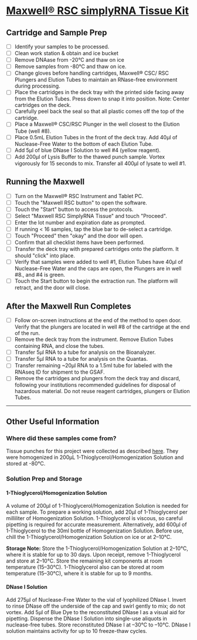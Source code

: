 # [Maxwell® RSC simplyRNA Tissue Kit](https://www.promega.com/~/media/files/resources/protocols/technical%20manuals/101/maxwell%20rsc%20simplyrna%20cells%20kit%20and%20maxwell%20rsc%20simplyrna%20tissue%20kit%20technical%20manual.pdf)

## Cartridge and Sample Prep
- [ ] Identify your samples to be processed.
- [ ] Clean work station & obtain and ice bucket
- [ ] Remove DNAase from -20°C and thaw on ice
- [ ] Remove samples from -80°C and thaw on ice.
- [ ] Change gloves before handling cartridges, Maxwell® CSC/ RSC Plungers and Elution Tubes to maintain an RNase-free environment during processing. 
- [ ] Place the cartridges in the deck tray with the printed side facing away from the Elution Tubes. Press down to snap it into position. Note: Center cartridges on the deck.
- [ ] Carefully peel back the seal so that all plastic comes off the top of the cartridge. 
- [ ] Place a Maxwell® CSC/RSC Plunger in the well closest to the Elution Tube (well #8).
- [ ] Place 0.5mL Elution Tubes in the front of the deck tray. Add 40μl of Nuclease-Free Water to the bottom of each Elution Tube.
- [ ] Add 5μl of blue DNase I Solution to well #4 (yellow reagent). 
- [ ] Add 200μl of Lysis Buffer to the thawed punch sample. Vortex vigorously for 15 seconds to mix. Transfer all 400μl of lysate to well #1.

## Running the Maxwell
- [ ] Turn on the Maxwell® RSC Instrument and Tablet PC.
- [ ] Touch the "Maxwell RSC button" to open the software.
- [ ] Touch the "Start" button to access the protocols.
- [ ] Select "Maxwell RSC SimplyRNA Tissue" and touch "Proceed".
- [ ] Enter the lot number and expiration date as prompted.
- [ ] If running < 16 samples, tap the blue bar to de-select a cartridge.
- [ ] Touch "Proceed" then "okay" and the door will open.
- [ ] Confirm that all checklist items have been performed. 
- [ ] Transfer the deck tray with prepared cartridges onto the platform. It should "click" into place.
- [ ] Verify that samples were added to well #1, Elution Tubes have 40μl of Nuclease-Free Water and the caps are open, the Plungers are in well #8., and  #4 is green.
- [ ] Touch the Start button to begin the extraction run. The platform will retract, and the door will close.

## After the Maxwell Run Completes
- [ ] Follow on-screen instructions at the end of the method to open door. Verify that the plungers are located in well #8 of the cartridge at the end of the run. 
- [ ] Remove the deck tray from the instrument. Remove Elution Tubes containing RNA, and close the tubes. 
- [ ] Transfer 5μl RNA to a tube for analysis on the Bioanalyzer. 
- [ ] Transfer 5μl RNA to a tube for analysis on the Quantas. 
- [ ] Transfer remaining ~20μl RNA to a 1.5ml tube for labeled with the RNAseq ID for shipment to the GSAF. 
- [ ] Remove the cartridges and plungers from the deck tray and discard, following your
institutions recommended guidelines for disposal of hazardous material. Do not reuse reagent cartridges, plungers or Elution Tubes.

-----------------------------------------------------------------------------------------

## Other Useful Information

### Where did these samples come from?
Tissue punches for this project were collected as described [here](../data/sample_info/punches_060915.csv). They were homogenized in 200μL 1-Thioglycerol/Homogenization Solution and stored at -80°C.

### Solution Prep and Storage

#### 1-Thioglycerol/Homogenization Solution
A volume of 200μl of 1-Thioglycerol/Homogenization Solution is needed for each sample. To prepare a working solution, add 20μl of 1-Thioglycerol per milliliter of Homogenization Solution. 1-Thioglycerol is viscous, so careful pipetting is required for accurate measurement. Alternatively, add 600μl of 1-Thioglycerol to the 30ml bottle of Homogenization Solution. Before use, chill the 1-Thioglycerol/Homogenization Solution on ice or at 2–10°C. 

**Storage Note:** Store the 1-Thioglycerol/Homogenization Solution at 2–10°C, where it is stable for up to 30 days. Upon receipt, remove 1-Thioglycerol and store at 2–10°C. Store the remaining kit components at room temperature (15–30°C). 1-Thioglycerol also can be stored at room temperature (15–30°C), where it is stable for up to 9 months.

#### DNase I Solution
Add 275μl of Nuclease-Free Water to the vial of lyophilized DNase I. Invert to rinse DNase off the underside of the cap and swirl gently to mix; do not vortex. Add 5μl of Blue Dye to the reconstituted DNase I as a visual aid for pipetting. Dispense the DNase I Solution into single-use aliquots in nuclease-free tubes. Store reconstituted DNase I at –30°C to –10°C. DNase I solution maintains activity for up to 10 freeze-thaw cycles.
